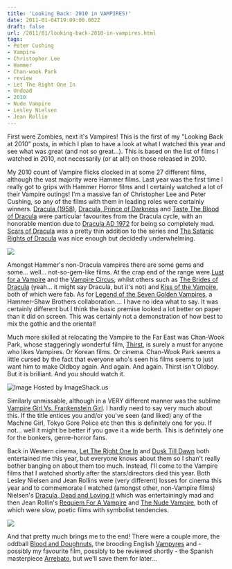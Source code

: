 ```yaml
---
title: 'Looking Back: 2010 in VAMPIRES!'
date: 2011-01-04T19:09:00.002Z
draft: false
url: /2011/01/looking-back-2010-in-vampires.html
tags: 
- Peter Cushing
- Vampire
- Christopher Lee
- Hammer
- Chan-wook Park
- review
- Let The Right One In
- Undead
- 2010
- Nude Vampire
- Lesley Nielsen
- Jean Rollin
---
```


First were Zombies, next it's Vampires! This is the first of my "Looking Back at 2010" posts, in which I plan to have a look at what I watched this year and see what was great (and not so great...). This is based on the list of films I watched in 2010, not necessarily (or at all!) on those released in 2010.  
  
My 2010 count of Vampire flicks clocked in at some 27 different films, although the vast majority were Hammer films. Last year was the first time I really got to grips with Hammer Horror films and I certainly watched a lot of their Vampire outings! I'm a massive fan of Christopher Lee and Peter Cushing, so any of the films with them in leading roles were certainly winners. [Dracula (1958)](http://www.imdb.com/title/tt0051554/), [Dracula, Prince of Darkness](http://www.imdb.com/title/tt0059127/) and [Taste The Blood of Dracula](http://www.imdb.com/title/tt0065073/) were particular favourites from the Dracula cycle, with an honorable mention due to [Dracula AD 1972](http://www.imdb.com/title/tt0068505/) for being so completely mad. [Scars of Dracula](http://www.imdb.com/title/tt0067713/) was a pretty thin addition to the series and [The Satanic Rights of Dracula](http://www.imdb.com/title/tt0070634/) was nice enough but decidedly underwhelming.  
  
[![](http://img205.imageshack.us/img205/7618/dracula1958.jpg)](http://img205.imageshack.us/i/dracula1958.jpg/ "ImageShack - Image And Video Hosting")  
  
Amongst Hammer's non-Dracula vampires there are some gems and some... well... not-so-gem-like films. At the crap end of the range were [Lust for a Vampire](http://www.imdb.com/title/tt0067367/) and the [Vampire Circus](http://www.imdb.com/title/tt0067924/), whilst others such as [The Brides of Dracula](http://www.imdb.com/title/tt0053677/) (yeah... it might say Dracula, but it's not) and [Kiss of the Vampire](http://www.imdb.com/title/tt0057226/), both of which were fab. As for [Legend of the Seven Golden Vampires](http://www.imdb.com/title/tt0070297/), a Hammer-Shaw Brothers collaboration.... I have no idea what to say. It was certainly different but I think the basic premise looked a lot better on paper than it did on screen. This was certainly not a demonstration of how best to mix the gothic and the oriental!  
  
Much more skilled at relocating the Vampire to the Far East was Chan-Wook Park, whose staggeringly wonderful film, [Thirst](http://www.imdb.com/title/tt0762073/), is surely a must for anyone who likes Vampires. Or Korean films. Or cinema. Chan-Wook Park seems a little cursed by the fact that everyone who's seen his films seems to just want him to make Oldboy again. And again. And again. Thirst isn't Oldboy. But it is brilliant. And you should watch it.  
  
![Image Hosted by ImageShack.us](http://img832.imageshack.us/img832/7563/thirstonesheetthumb2thu.jpg)  
  
  
Similarly unmissable, although in a VERY different manner was the sublime [Vampire Girl Vs. Frankenstein Girl](http://www.imdb.com/title/tt1425928/). I hardly need to say very much about this. If the title entices you and/or you've seen (and liked) any of the Machine Girl, Tokyo Gore Police etc then this is definitely one for you. If not... well it might be better if you gave it a wide berth. This is definitely one for the bonkers, genre-horror fans.  
  
Back in Western cinema, [Let The Right One In](http://www.imdb.com/title/tt1139797/) and [Dusk Till Dawn](http://www.imdb.com/title/tt0116367/) both entertained me this year, but everyone knows about them so I shan't really bother banging on about them too much. Instead, I'll come to the Vampire films that I watched shortly after the stars/directors died this year. Both Lesley Nielsen and Jean Rollins were (very different) losses for cinema this year and to commemorate I watched (amongst other, non-Vampire films) Nielsen's [Dracula, Dead and Loving It](http://www.imdb.com/title/tt0112896/) which was entertainingly mad and then Jean Rollin's [Requiem For A Vampire](http://www.imdb.com/title/tt0067950/) and [The Nude Vampire](http://www.imdb.com/title/tt0065168/), both of which were slow, poetic films with symbolist tendencies.  
  
[![](http://img832.imageshack.us/img832/6779/requiem2bpour2bun2bvamp.jpg)](http://img832.imageshack.us/i/requiem2bpour2bun2bvamp.jpg/ "ImageShack - Image And Video Hosting")  
  
  
And that pretty much brings me to the end! There were a couple more, the oddball [Blood and Doughnuts](http://www.imdb.com/title/tt0112527/), the brooding English [Vampyres](http://www.imdb.com/title/tt0072354/) and - possibly my favourite film, possibly to be reviewed shortly - the Spanish masterpiece [Arrebato](http://www.imdb.com/title/tt0078797/), but we'll save them for later...